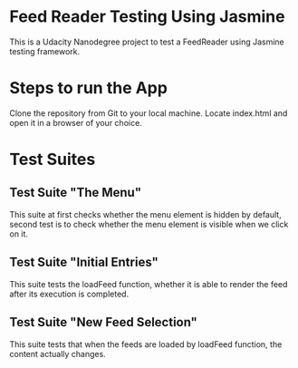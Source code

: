 # Feed Reader Testing Using Jasmine
This is a Udacity Nanodegree project to test a FeedReader using Jasmine testing framework.


# Steps to run the App
Clone the repository from Git to your local machine. Locate index.html and open it in a browser of your choice.

# Test Suites

## Test Suite "The Menu"
This suite at first checks whether the menu element is hidden by default, second test is to check whether the menu element is visible when we click on it.

## Test Suite "Initial Entries"
This suite tests the loadFeed function, whether it is able to render the feed after its execution is completed.

## Test Suite "New Feed Selection"
This suite tests that when the feeds are loaded by loadFeed function, the content actually changes. 